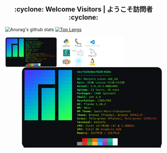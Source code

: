 <h2 align="center">:cyclone: Welcome Visitors | ようこそ訪問者 :cyclone:</h2>

![Anurag's github stats](https://github-readme-stats.vercel.app/api?username=rootkit7628&theme=react&show_icons=true&line_height=20&locale=fr&include_all_commits=true&count_private=true&card_width=460)
[![Top Langs](https://github-readme-stats.vercel.app/api/top-langs/?username=rootkit7628&theme=react&layout=compact)](https://github.com/anuraghazra/github-readme-stats)
</br>

<img align='left' class="border rounded-2 mb-2" width=380 src="https://github.com/rootkit7628/rootkit7628/blob/main/img/tools.png" >
<img align='right' class="border rounded-2 mb-2" width=450 src="https://github.com/rootkit7628/rootkit7628/blob/main/img/manjaro.png" >

